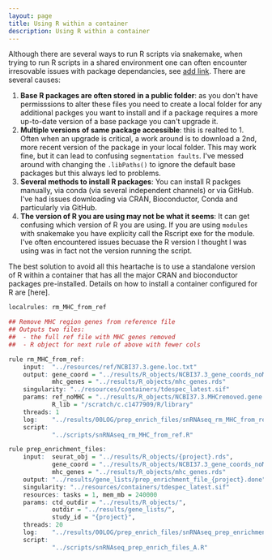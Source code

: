 ```yaml
---
layout: page
title: Using R within a container
description: Using R within a container
---
```


Although there are several ways to run R scripts via snakemake, when trying to run
R scripts in a shared environment one can often encounter irresovable issues with 
package dependancies, see [add link](). There are several causes:

  1. **Base R packages are often stored in a public folder**: as you don't have permisssions
     to alter these files you need to create a local folder for any additional packges
     you want to install and if a package requires a more up-to-date version of a base
     package you can't upgrade it.
  2. **Multiple versions of same package accessible**: this is realted to 1. Often when
     an upgrade is critical, a work around is to download a 2nd, more recent version
     of the package in your local folder. This may work fine, but it can lead to
     confusing `segmentation faults`. I've messed around with changing the `.libPaths()`
     to ignore the default base packages but this always led to problems.
  3. **Several methods to install R packages**: You can install R packges manually, via
     conda (via several independent channels) or via GitHub. I've had issues downloading
     via CRAN, Bioconductor, Conda and particularly via GitHub. 
  5. **The version of R you are using may not be what it seems**: It can get confusing
     which version of R you are using. If you are using `modules` with snakemake you have
     explicity call the Rscript exe for the module. I've often encountered issues becuase
     the R version I thought I was using was in fact not the version running the script.

The best solution to avoid all this heartache is to use a standalone version of R
within a container that has all the major CRAN and bioconductor packages pre-installed.
Details on how to install a container configured for R are [here].

```R
localrules: rm_MHC_from_ref

## Remove MHC region genes from reference file
## Outputs two files: 
##  - the full ref file with MHC genes removed
##  - R object for next rule of above with fewer cols 

rule rm_MHC_from_ref:
    input:  "../resources/ref/NCBI37.3.gene.loc.txt"
    output: gene_coord = "../results/R_objects/NCBI37.3_gene_coords_noMHC.rds",
            mhc_genes = "../results/R_objects/mhc_genes.rds"
    singularity: "../resources/containers/tdespec_latest.sif"
    params: ref_noMHC = "../results/R_objects/NCBI37.3.MHCremoved.gene.loc.txt",
            R_lib = "/scratch/c.c1477909/R/library"  
    threads: 1
    log:    "../results/00LOG/prep_enrich_files/snRNAseq_rm_MHC_from_ref.log"
    script:
            "../scripts/snRNAseq_rm_MHC_from_ref.R"

rule prep_enrichment_files:
    input:  seurat_obj = "../results/R_objects/{project}.rds",
       	    gene_coord = "../results/R_objects/NCBI37.3_gene_coords_noMHC.rds",
       	    mhc_genes =	"../results/R_objects/mhc_genes.rds"
    output: "../results/gene_lists/prep_enrichment_file_{project}.done"
    singularity: "../resources/containers/tdespec_latest.sif"
    resources: tasks = 1, mem_mb = 240000
    params: ctd_outdir = "../results/R_objects/",
            outdir = "../results/gene_lists/",
            study_id = "{project}",
    threads: 20
    log:    "../results/00LOG/prep_enrich_files/snRNAseq_prep_enrichment_files_{project}.log"
    script:
            "../scripts/snRNAseq_prep_enrich_files_A.R"

```

